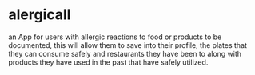 # alergicall
an App for users with allergic reactions to food or products to be documented, this will allow them to save into their profile, the plates that they can consume safely and restaurants they have been to along with products they have used in the past that have safely utilized.
